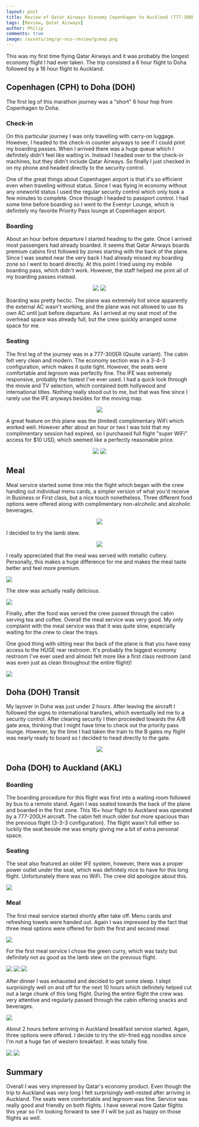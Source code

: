```yaml
---
layout: post
title: Review of Qatar Airways Economy Copenhagen to Auckland (777-300ER & 777-200LR)
tags: [Review, Qatar Airways]
author: Philip
comments: true
image: /assets/img/qr-eco-review/gcmap.png
---
```


This was my first time flying Qatar Airways and it was probably the longest economy flight I had ever taken. The trip consisted a 6 hour flight to Doha followed by a 16 hour flight to Auckland.

## Copenhagen (CPH) to Doha (DOH)
The first leg of this marathon journey was a "short" 6 hour hop from Copenhagen to Doha.

### Check-in
On this particular journey I was only travelling with carry-on luggage. However, I headed to the check-in counter anyways to see if I could print my boarding passes. When I arrived there was a huge queue which I definitely didn't feel like waiting in. Instead I headed over to the check-in machines, but they didn't include Qatar Airways. So finally I just checked in on my phone and headed directly to the security control.

One of the great things about Copenhagen airport is that it's so efficient even when traveling without status. Since I was flying in economy without any oneworld status I used the regular security control which only took a few minutes to complete. Once through I headed to passport control. I had some time before boarding so I went to the Eventyr Lounge, which is definitely my favorite Priority Pass lounge at Copenhagen airport.

### Boarding
About an hour before departure I started heading to the gate. Once I arrived most passengers had already boarded. It seems that Qatar Airways boards premium cabins first followed  by zones starting with the back of the plane. Since I was seated near the very back I had already missed my boarding zone so I went to board directly. At this point I tried using my mobile boarding pass, which didn't work. However, the staff helped me print all of my boarding passes instead.

<center>
<img src="/assets/img/qr-eco-review/aircraft.jpg" class="half" />
<img src="/assets/img/qr-eco-review/seat1.jpg" class="half" />
</center>

Boarding was pretty hectic. The plane was extremely hot since apparently the external AC wasn't working, and the plane was not allowed to use its own AC until just before departure. As I arrived at my seat most of the overhead space was already full, but the crew quickly arranged some space for me.

### Seating
The first leg of the journey was in a 777-300ER (Qsuite variant). The cabin felt very clean and modern. The economy section was in a 3-4-3 configuration, which makes it quite tight. However, the seats were comfortable and legroom was perfectly fine. The IFE was extremely responsive, probably the fastest I've ever used. I had a quick look through the movie and TV selection, which contained both hollywood and international titles. Nothing really stood out to me, but that was fine since I rarely use the IFE anyways besides for the moving map.

<center>
<img src="/assets/img/qr-eco-review/ife1.jpg" class="" />
</center>

A great feature on this plane was the (limited) complimentary WiFi which worked well. However after about an hour or two I was told that my complimentary session had expired, so I purchased full flight "super WiFi" access for $10 USD, which seemed like a perfectly reasonable price.

<center>
<img src="/assets/img/qr-eco-review/wifi1.jpg" class="half" />
<img src="/assets/img/qr-eco-review/wifi2.jpg" class="half" />
</center>

## Meal
Meal service started some time into the flight which began with the crew handing out individual menu cards, a simpler version of what you'd receive in Business or First class, but a nice touch nonetheless. Three different food options were offered along with complimentary non-alcoholic and alcoholic beverages.

<center>
<img src="/assets/img/qr-eco-review/menu1.jpg" class="" />
</center>

I decided to try the lamb stew.

<center>
<img src="/assets/img/qr-eco-review/tray1.jpg" />
</center>

I really appreciated that the meal was served with metallic cutlery. Personally, this makes a huge difference for me and makes the meal taste better and feel more premium.

<img src="/assets/img/qr-eco-review/metal1.jpg" />

The stew was actually really delicious. 

<img src="/assets/img/qr-eco-review/food1.jpg" />

Finally, after the food was served the crew passed through the cabin serving tea and coffee. Overall the meal service was very good. My only complaint with the meal service was that it was quite slow, especially waiting for the crew to clear the trays.

One good thing with sitting near the back of the plane is that you have easy access to the HUGE rear restroom. It's probably the biggest economy restroom I've ever used and almost felt more like a first class restroom (and was even just as clean throughout the entire flight)!

<img src="/assets/img/qr-eco-review/toilet.jpg" />

## Doha (DOH) Transit

My layover in Doha was just under 2 hours. After leaving the aircraft I followed the signs to international transfers, which eventually led me to a security control. After clearing security I then proceeded towards the A/B gate area, thinking that I might have time to check out the priority pass lounge. However, by the time I had taken the train to the B gates my flight was nearly ready to board so I decided to head directly to the gate.

<center>
<img src="/assets/img/qr-eco-review/doha-terminal.jpg" />
</center>

## Doha (DOH) to Auckland (AKL)

### Boarding
The boarding procedure for this flight was first into a waiting room followed by bus to a remote stand. Again I was seated towards the back of the plane and boarded in the first zone. This 16+ hour flight to Auckland was operated by a 777-200LH aircraft. The cabin felt much older but more spacious than the previous flight (3-3-3 configuration). The flight wasn't full either so luckily the seat beside me was empty giving me a bit of extra personal space.

### Seating
The seat also featured an older IFE system, however, there was a proper power outlet under the seat, which was definitely nice to have for this long flight. Unfortunately there was no WiFi. The crew did apologize about this.

<img src="/assets/img/qr-eco-review/seat2.jpg" />

### Meal
The first meal service started shortly after take off. Menu cards and refreshing towels were handed out. Again I was impressed by the fact that three meal options were offered for both the first and second meal.

<img src="/assets/img/qr-eco-review/menu2.jpg" />

For the first meal service I chose the green curry, which was tasty but definitely not as good as the lamb stew on the previous flight.

<img src="/assets/img/qr-eco-review/main-menu.jpg" />

<img src="/assets/img/qr-eco-review/tray2.jpg" />

<img src="/assets/img/qr-eco-review/food2.jpg" />

After dinner I was exhausted and decided to get some sleep. I slept surprisingly well on and off for the next 10 hours which definitely helped cut out a large chunk of this long flight. During the entire flight the crew was very attentive and regularly passed through the cabin offering snacks and beverages.

<img src="/assets/img/qr-eco-review/map.jpg" />

About 2 hours before arriving in Auckland breakfast service started. Again, three options were offered. I decide to try the stir-fried egg noodles since I'm not a huge fan of western breakfast. It was totally fine.

<img src="/assets/img/qr-eco-review/breakfast-menu.jpg" />

<img src="/assets/img/qr-eco-review/breakfast-tray.jpg" />

## Summary
Overall I was very impressed by Qatar's economy product. Even though the trip to Auckland was very long I felt surprisingly well-rested after arriving in Auckland. The seats were comfortable and legroom was fine. Service was really good and friendly on both flights. I have several more Qatar flights this year so I'm looking forward to see if I will be just as happy on those flights as well.
